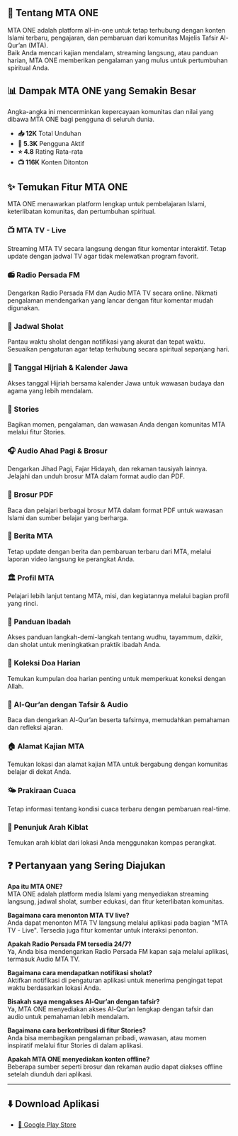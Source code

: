 ## 📖 Tentang MTA ONE

MTA ONE adalah platform all-in-one untuk tetap terhubung dengan konten Islami terbaru, pengajaran, dan pembaruan dari komunitas Majelis Tafsir Al-Qur’an (MTA).  
Baik Anda mencari kajian mendalam, streaming langsung, atau panduan harian, MTA ONE memberikan pengalaman yang mulus untuk pertumbuhan spiritual Anda.

## 📊 Dampak MTA ONE yang Semakin Besar

Angka-angka ini mencerminkan kepercayaan komunitas dan nilai yang dibawa MTA ONE bagi pengguna di seluruh dunia.

- **📥 12K** Total Unduhan
- **👥 5.3K** Pengguna Aktif
- **⭐ 4.8** Rating Rata-rata
- **📺 116K** Konten Ditonton

## ✨ Temukan Fitur MTA ONE

MTA ONE menawarkan platform lengkap untuk pembelajaran Islami, keterlibatan komunitas, dan pertumbuhan spiritual.

### 📺 MTA TV - Live

Streaming MTA TV secara langsung dengan fitur komentar interaktif. Tetap update dengan jadwal TV agar tidak melewatkan program favorit.

### 📻 Radio Persada FM

Dengarkan Radio Persada FM dan Audio MTA TV secara online. Nikmati pengalaman mendengarkan yang lancar dengan fitur komentar mudah digunakan.

### 🕌 Jadwal Sholat

Pantau waktu sholat dengan notifikasi yang akurat dan tepat waktu. Sesuaikan pengaturan agar tetap terhubung secara spiritual sepanjang hari.

### 📅 Tanggal Hijriah & Kalender Jawa

Akses tanggal Hijriah bersama kalender Jawa untuk wawasan budaya dan agama yang lebih mendalam.

### 📸 Stories

Bagikan momen, pengalaman, dan wawasan Anda dengan komunitas MTA melalui fitur Stories.

### 🎧 Audio Ahad Pagi & Brosur

Dengarkan Jihad Pagi, Fajar Hidayah, dan rekaman tausiyah lainnya. Jelajahi dan unduh brosur MTA dalam format audio dan PDF.

### 📄 Brosur PDF

Baca dan pelajari berbagai brosur MTA dalam format PDF untuk wawasan Islami dan sumber belajar yang berharga.

### 📰 Berita MTA

Tetap update dengan berita dan pembaruan terbaru dari MTA, melalui laporan video langsung ke perangkat Anda.

### 🏛️ Profil MTA

Pelajari lebih lanjut tentang MTA, misi, dan kegiatannya melalui bagian profil yang rinci.

### 🙏 Panduan Ibadah

Akses panduan langkah-demi-langkah tentang wudhu, tayammum, dzikir, dan sholat untuk meningkatkan praktik ibadah Anda.

### 🕋 Koleksi Doa Harian

Temukan kumpulan doa harian penting untuk memperkuat koneksi dengan Allah.

### 📖 Al-Qur’an dengan Tafsir & Audio

Baca dan dengarkan Al-Qur’an beserta tafsirnya, memudahkan pemahaman dan refleksi ajaran.

### 🏠 Alamat Kajian MTA

Temukan lokasi dan alamat kajian MTA untuk bergabung dengan komunitas belajar di dekat Anda.

### 🌤️ Prakiraan Cuaca

Tetap informasi tentang kondisi cuaca terbaru dengan pembaruan real-time.

### 🧭 Penunjuk Arah Kiblat

Temukan arah kiblat dari lokasi Anda menggunakan kompas perangkat.

## ❓ Pertanyaan yang Sering Diajukan

**Apa itu MTA ONE?**  
MTA ONE adalah platform media Islami yang menyediakan streaming langsung, jadwal sholat, sumber edukasi, dan fitur keterlibatan komunitas.

**Bagaimana cara menonton MTA TV live?**  
Anda dapat menonton MTA TV langsung melalui aplikasi pada bagian "MTA TV - Live". Tersedia juga fitur komentar untuk interaksi penonton.

**Apakah Radio Persada FM tersedia 24/7?**  
Ya, Anda bisa mendengarkan Radio Persada FM kapan saja melalui aplikasi, termasuk Audio MTA TV.

**Bagaimana cara mendapatkan notifikasi sholat?**  
Aktifkan notifikasi di pengaturan aplikasi untuk menerima pengingat tepat waktu berdasarkan lokasi Anda.

**Bisakah saya mengakses Al-Qur’an dengan tafsir?**  
Ya, MTA ONE menyediakan akses Al-Qur’an lengkap dengan tafsir dan audio untuk pemahaman lebih mendalam.

**Bagaimana cara berkontribusi di fitur Stories?**  
Anda bisa membagikan pengalaman pribadi, wawasan, atau momen inspiratif melalui fitur Stories di dalam aplikasi.

**Apakah MTA ONE menyediakan konten offline?**  
Beberapa sumber seperti brosur dan rekaman audio dapat diakses offline setelah diunduh dari aplikasi.

---

## ⬇️ Download Aplikasi

- [📱 Google Play Store](https://play.google.com/store/apps/details?id=com.flagodna.mtaoneversi2)
